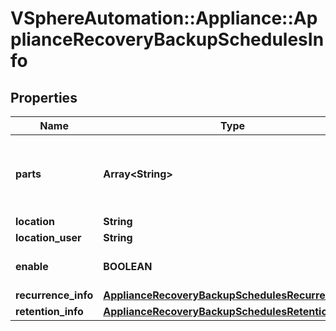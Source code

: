 # VSphereAutomation::Appliance::ApplianceRecoveryBackupSchedulesInfo

## Properties
Name | Type | Description | Notes
------------ | ------------- | ------------- | -------------
**parts** | **Array&lt;String&gt;** | List of optional parts that will be included in backups based on this schedule details. Use the {@link appliance.recovery.backup.Parts#list} {@term operation} to get information about the supported parts. | [optional] 
**location** | **String** | URL of the backup location. | [optional] 
**location_user** | **String** | Username for the given location. | [optional] 
**enable** | **BOOLEAN** | Enable or disable a schedule, by default when created a schedule will be enabled. | [optional] 
**recurrence_info** | [**ApplianceRecoveryBackupSchedulesRecurrenceInfo**](ApplianceRecoveryBackupSchedulesRecurrenceInfo.md) |  | [optional] 
**retention_info** | [**ApplianceRecoveryBackupSchedulesRetentionInfo**](ApplianceRecoveryBackupSchedulesRetentionInfo.md) |  | [optional] 


